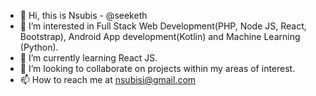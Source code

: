 - 👋 Hi, this is Nsubis - @seeketh
- 👀 I’m interested in Full Stack Web Development(PHP, Node JS, React, Bootstrap), Android App development(Kotlin) and Machine Learning (Python).
- 🌱 I’m currently learning React JS.
- 💞️ I’m looking to collaborate on projects within my areas of interest.
- 📫 How to reach me at nsubisi@gmail.com

<!---
seeketh/seeketh is a ✨ special ✨ repository because its `README.md` (this file) appears on your GitHub profile.
You can click the Preview link to take a look at your changes.
--->
